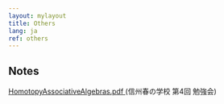 ```yaml
---
layout: mylayout
title: Others
lang: ja
ref: others
---
```


<!-- ## Teaching Assistant -->
<!-- <a href="KS/KS.html">計算数学</a> -->

## Notes
<a href="notes/HomotopyAssociativeAlgebras.pdf">
HomotopyAssociativeAlgebras.pdf
</a>
(信州春の学校 第4回 勉強会)
